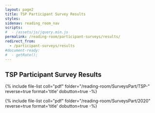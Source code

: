 ```yaml
---
layout: page2
title: TSP Participant Survey Results
styles:
sidenav: reading_room_nav
scripts:
#  - /assets/js/jquery.min.js
permalink: /reading-room/participant-surveys/results/
redirect_from:
  - /participant-surveys/results
#document-ready:
#  - getRate();
---
```


## TSP Participant Survey Results

{% include file-list coll="pdf" folder="/reading-room/SurveysPart/TSP-" reverse=true format='title' dobutton=true -%}

{% include file-list coll="pdf" folder="/reading-room/SurveysPart/2020" reverse=true format='title' dobutton=true -%}

<!-- CONTENT END -->
